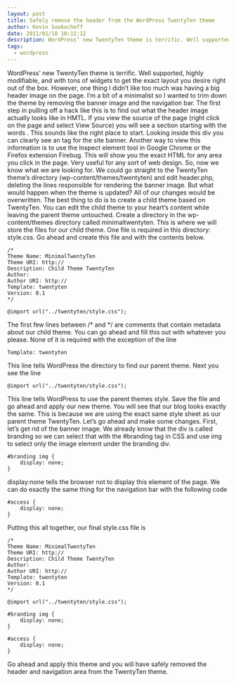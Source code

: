```yaml
---
layout: post
title: Safely remove the header from the WordPress TwentyTen theme
author: Kevin Sookocheff
date: 2011/01/18 10:11:12
description: WordPress’ new TwentyTen theme is terrific. Well supported, highly modifiable, and with tons of widgets to get the exact layout you desire right out of the box. However, one thing I didn’t like too much was having a big header image on the page. I’m a bit of a minimalist so I wanted to trim down the theme by removing the banner image and the navigation bar. Here's how I did it.
tags:
  - wordpress
---
```


WordPress’ new TwentyTen theme is terrific. Well supported, highly modifiable, and with tons of widgets to get the exact layout you desire right out of the box. However, one thing I didn’t like too much was having a big header image on the page. I’m a bit of a minimalist so I wanted to trim down the theme by removing the banner image and the navigation bar. The first step in pulling off a hack like this is to find out what the header image actually looks like in HMTL. If you view the source of the page (right click on the page and select View Source) you will see a section starting with the words . This sounds like the right place to start. Looking inside this div you can clearly see an tag for the site banner. Another way to view this information is to use the Inspect element tool in Google Chrome or the Firefox extension Firebug. This will show you the exact HTML for any area you click in the page. Very useful for any sort of web design. So, now we know what we are looking for. We could go straight to the TwentyTen theme’s directory (wp-content/themes/twentyten) and edit header.php, deleting the lines responsible for rendering the banner image. But what would happen when the theme is updated? All of our changes would be overwritten. The best thing to do is to create a child theme based on TwentyTen. You can edit the child theme to your heart’s content while leaving the parent theme untouched. Create a directory in the wp-content/themes directory called minimaltwentyten. This is where we will store the files for our child theme. One file is required in this directory: style.css. Go ahead and create this file and with the contents below.

    /*
    Theme Name: MinimalTwentyTen
    Theme URI: http://
    Description: Child Theme TwentyTen
    Author:
    Author URI: http://
    Template: twentyten
    Version: 0.1
    */  
    
    @import url("../twentyten/style.css");

The first few lines between /* and */ are comments that contain metadata about our child theme. You can go ahead and fill this out with whatever you please. None of it is required with the exception of the line

    Template: twentyten

This line tells WordPress the directory to find our parent theme. Next you see the line

    @import url("../twentyten/style.css");

This line tells WordPress to use the parent themes style. Save the file and go ahead and apply our new theme. You will see that our blog looks exactly the same. This is because we are using the exact same style sheet as our parent theme TwentyTen. Let’s go ahead and make some changes. First, let’s get rid of the banner image. We already know that the div is called branding so we can select that with the #branding tag in CSS and use img to select only the image element under the branding div.

    #branding img {
        display: none;
    }

display:none tells the browser not to display this element of the page. We can do exactly the same thing for the navigation bar with the following code

    #access {
        display: none;
    }

Putting this all together, our final style.css file is

    /*
    Theme Name: MinimalTwentyTen
    Theme URI: http://
    Description: Child Theme TwentyTen
    Author:
    Author URI: http://
    Template: twentyten
    Version: 0.1
    */  
    
    @import url("../twentyten/style.css");  
    
    #branding img {
        display: none;
    }  
    
    #access {
        display: none;
    }

Go ahead and apply this theme and you will have safely removed the header and navigation area from the TwentyTen theme.
